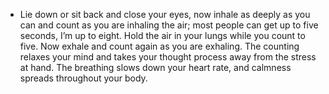 
- Lie down or sit back and close your eyes, now inhale as deeply as you can and count as you are inhaling the air; most people can get up to five seconds, I’m up to eight. Hold the air in your lungs while you count to five. Now exhale and count again as you are exhaling. The counting relaxes your mind and takes your thought process away from the stress at hand. The breathing slows down your heart rate, and calmness spreads throughout your body.
